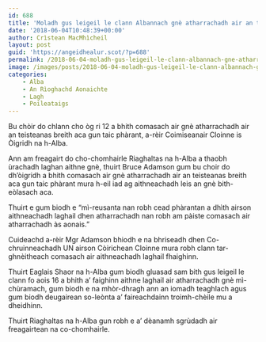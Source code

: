 ```yaml
---
id: 688
title: 'Moladh gus leigeil le clann Albannach gnè atharrachadh air an teisteanas breith aca'
date: '2018-06-04T10:48:39+00:00'
author: Crìstean MacMhìcheil
layout: post
guid: 'https://angeidhealur.scot/?p=688'
permalink: /2018-06-04-moladh-gus-leigeil-le-clann-albannach-gne-atharrachadh-air-an-teisteanas-breith-aca/
image: /images/posts/2018-06-04-moladh-gus-leigeil-le-clann-albannach-gne-atharrachadh-air-an-teisteanas-breith-aca.webp
categories:
    - Alba
    - An Rìoghachd Aonaichte
    - Lagh
    - Poileataigs
---
```


Bu chòir do chlann cho òg ri 12 a bhith comasach air gnè atharrachadh air an teisteanas breith aca gun taic phàrant, a-rèir Coimiseanair Cloinne is Òigridh na h-Alba.

Ann am freagairt do cho-chomhairle Riaghaltas na h-Alba a thaobh ùrachadh laghan aithne gnè, thuirt Bruce Adamson gum bu choir do dh’òigridh a bhith comasach air gnè atharrachadh air an teisteanas breith aca gun taic phàrant mura h-eil iad ag aithneachadh leis an gnè bith-eòlasach aca.

Thuirt e gum biodh e “mì-reusanta nan robh cead phàrantan a dhìth airson aithneachadh laghail dhen atharrachadh nan robh am pàiste comasach air atharrachadh às aonais.”

Cuideachd a-rèir Mgr Adamson bhiodh e na bhriseadh dhen Co-chruinneachadh UN airson Còirichean Cloinne mura robh clann tar-ghnèitheach comasach air aithneachadh laghail fhaighinn.

Thuirt Eaglais Shaor na h-Alba gum biodh gluasad sam bith gus leigeil le clann fo aois 16 a bhith a’ faighinn aithne laghail air atharrachadh gnè mì-chùramach, gum biodh e na mhòr-dhragh ann an iomadh teaghlach agus gum biodh deugairean so-leònta a’ faireachdainn troimh-chèile mu a dheidhinn.

Thuirt Riaghaltas na h-Alba gun robh e a’ dèanamh sgrùdadh air freagairtean na co-chomhairle.
